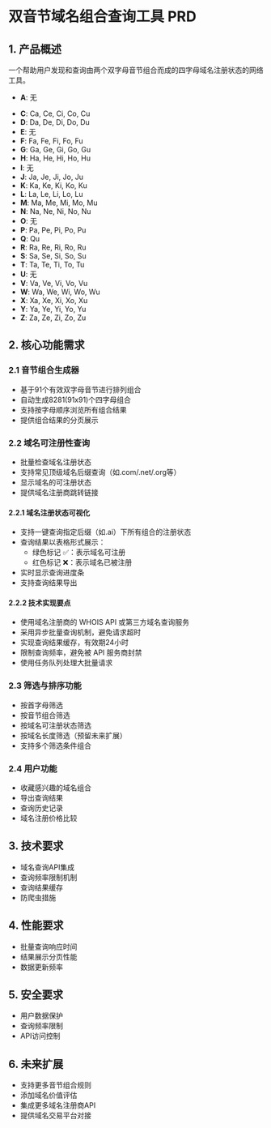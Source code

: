 # 双音节域名组合查询工具 PRD

## 1. 产品概述
一个帮助用户发现和查询由两个双字母音节组合而成的四字母域名注册状态的网络工具。
- **A**: 无
<!-- - **B**: Ba, Be, Bi, Bo, Bu -->
- **C**: Ca, Ce, Ci, Co, Cu
- **D**: Da, De, Di, Do, Du
- **E**: 无
- **F**: Fa, Fe, Fi, Fo, Fu
- **G**: Ga, Ge, Gi, Go, Gu
- **H**: Ha, He, Hi, Ho, Hu
- **I**: 无
- **J**: Ja, Je, Ji, Jo, Ju
- **K**: Ka, Ke, Ki, Ko, Ku
- **L**: La, Le, Li, Lo, Lu
- **M**: Ma, Me, Mi, Mo, Mu
- **N**: Na, Ne, Ni, No, Nu
- **O**: 无
- **P**: Pa, Pe, Pi, Po, Pu
- **Q**: Qu
- **R**: Ra, Re, Ri, Ro, Ru
- **S**: Sa, Se, Si, So, Su
- **T**: Ta, Te, Ti, To, Tu
- **U**: 无
- **V**: Va, Ve, Vi, Vo, Vu
- **W**: Wa, We, Wi, Wo, Wu
- **X**: Xa, Xe, Xi, Xo, Xu
- **Y**: Ya, Ye, Yi, Yo, Yu
- **Z**: Za, Ze, Zi, Zo, Zu

## 2. 核心功能需求

### 2.1 音节组合生成器
- 基于91个有效双字母音节进行排列组合
- 自动生成8281(91x91)个四字母组合
- 支持按字母顺序浏览所有组合结果
- 提供组合结果的分页展示

### 2.2 域名可注册性查询
- 批量检查域名注册状态
- 支持常见顶级域名后缀查询（如.com/.net/.org等）
- 显示域名的可注册状态
- 提供域名注册商跳转链接

#### 2.2.1 域名注册状态可视化
- 支持一键查询指定后缀（如.ai）下所有组合的注册状态
- 查询结果以表格形式展示：
  * 绿色标记 ✅：表示域名可注册
  * 红色标记 ❌：表示域名已被注册
- 实时显示查询进度条
- 支持查询结果导出

#### 2.2.2 技术实现要点
- 使用域名注册商的 WHOIS API 或第三方域名查询服务
- 采用异步批量查询机制，避免请求超时
- 实现查询结果缓存，有效期24小时
- 限制查询频率，避免被 API 服务商封禁
- 使用任务队列处理大批量请求

### 2.3 筛选与排序功能
- 按首字母筛选
- 按音节组合筛选
- 按域名可注册状态筛选
- 按域名长度筛选（预留未来扩展）
- 支持多个筛选条件组合

### 2.4 用户功能
- 收藏感兴趣的域名组合
- 导出查询结果
- 查询历史记录
- 域名注册价格比较

## 3. 技术要求
- 域名查询API集成
- 查询频率限制机制
- 查询结果缓存
- 防爬虫措施

## 4. 性能要求
- 批量查询响应时间
- 结果展示分页性能
- 数据更新频率

## 5. 安全要求
- 用户数据保护
- 查询频率限制
- API访问控制

## 6. 未来扩展
- 支持更多音节组合规则
- 添加域名价值评估
- 集成更多域名注册商API
- 提供域名交易平台对接
